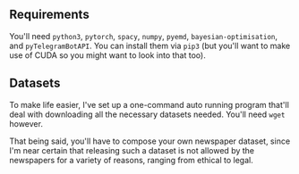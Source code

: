 ## Requirements

You'll need `python3`, `pytorch`, `spacy`, `numpy`, `pyemd`, `bayesian-optimisation`, and `pyTelegramBotAPI`. You can install them via `pip3` (but you'll want to make use of CUDA so you might want to look into that too).

## Datasets

To make life easier, I've set up a one-command auto running program that'll deal with downloading all the necessary datasets needed. You'll need `wget` however.

That being said, you'll have to compose your own newspaper dataset, since I'm near certain that releasing such a dataset is not allowed by the newspapers for a variety of reasons, ranging from ethical to legal.